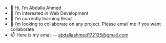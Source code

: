 - 👋 Hi, I’m Abdalla Ahmed
- 👀 I’m interested in Web Development
- 🌱 I’m currently learning React
- 💞️ I’m looking to collaborate on any project. Please email me if you want collaborate
- 📫 Here is my emali --  abdallaahmed172125@gmail.com 

